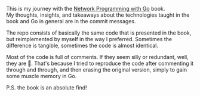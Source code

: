 This is my journey with the [Network Programming with Go](https://nostarch.com/networkprogrammingwithgo) book.<br>
My thoughts, insights, and takeaways about the technologies taught in the book and Go in general are in the commit messages.

The repo consists of basically the same code that is presented in the book, but reimplemented by myself in the way I preferred.
Sometimes the difference is tangible, sometimes the code is almost identical.

Most of the code is full of comments. If they seem silly or redundant, well, they are 🧒.
That's because I tried to reproduce the code after commenting it through and through, and then erasing the original version,
simply to gain some muscle memory in Go.

P.S. the book is an absolute find!
